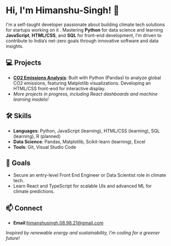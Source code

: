 

# Hi, I'm Himanshu-Singh! 👋

I'm a self-taught developer passionate about building climate tech solutions for  startups working on it . Mastering **Python** for data science and learning **JavaScript**, **HTML/CSS**, and **SQL** for front-end development, I’m driven to contribute to India’s net-zero goals through innovative software and data insights.

## 💻 Projects
- **[CO2 Emissions Analysis](https://github.com/himanshusingh089821/co2-analysis)**: Built with Python (Pandas) to analyze global CO2 emissions, featuring Matplotlib visualizations. Developing an HTML/CSS front-end for interactive display.
- *More projects in progress, including React dashboards and machine learning models!*

## 🛠 Skills
- **Languages**: Python, JavaScript (learning), HTML/CSS (learning), SQL (learning), R (planned)
- **Data Science**: Pandas, Matplotlib, Scikit-learn (learning), Excel
- **Tools**: Git, Visual Studio Code

## 🌱 Goals
- Secure an entry-level Front End Engineer or Data Scientist role in climate tech.
- Learn React and TypeScript for scalable UIs and advanced ML for climate predictions.

## 📫 Connect

- **Email**:himanshusingh.08.98.21@gmail.com


*Inspired by renewable energy and sustainability, I’m coding for a greener future!*
